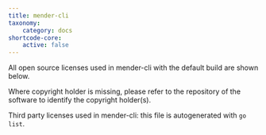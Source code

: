 ```yaml
---
title: mender-cli
taxonomy:
    category: docs
shortcode-core:
    active: false
---
```


All open source licenses used in mender-cli with the default build are shown below.

Where copyright holder is missing, please refer to the repository of the software to identify the copyright holder(s).

Third party licenses used in mender-cli: this file is autogenerated with `go list`.

